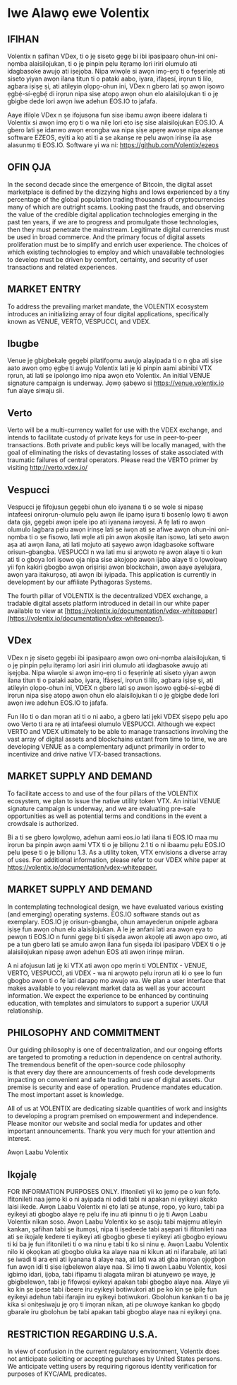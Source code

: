 # Iwe Alawọ ewe Volentix

## IFIHAN

Volentix n ṣafihan VDex, ti o jẹ siseto gẹgẹ bi ibi ipasipaarọ ohun-ini oni-nọmba alaisilojukan, ti o jẹ pinpin pẹlu itẹramọ lori iriri olumulo ati idagbasoke awujọ ati iṣejọba. Nipa wiwọle si awọn imọ-ẹrọ ti o fẹsẹrinlẹ ati siseto yiyan awọn ilana titun ti o pataki aabo, iyara, ìfàṣẹsí, irọrun ti lilo, agbara iṣiṣẹ ṣi, ati atilẹyin ọlọpọ-ohun ini, VDex n gbero lati ṣọ awọn iṣowo ẹgbẹ́-sí-ẹgbẹ́ di irọrun nipa sisẹ atopọ awọn ohun elo alaisilojukan ti o jẹ gbigbe dede lori awọn iwe adehun EOS.IO to jafafa.

Aaye ifilọle VDex n ṣe ifojusọna fun sise ibamu awọn ibeere idalara ti Volentix si awọn imọ ẹrọ ti o wa nilẹ lori eto isẹ sise alaisilojukan EOS.IO. A gbero lati ṣe idanwo awọn erongba wa nipa ṣiṣe apẹrẹ awoṣe nipa akanṣe software EZEOS, eyiti a kọ ati ti a ṣe akanṣe rẹ pẹlu awọn irinṣẹ ila aṣẹ alasunmọ ti EOS.IO. Software yi wa ni: https://github.com/Volentix/ezeos

## OFIN ỌJA

In the second decade since the emergence of Bitcoin, the digital asset marketplace is defined by the dizzying highs and lows experienced by a tiny percentage of the global population trading thousands of cryptocurrencies many of which are outright scams. Looking past the frauds, and observing the value of the credible digital application technologies emerging in the past ten years, if we are to progress and promulgate those technologies, then they must penetrate the mainstream. Legitimate digital currencies must be used in broad commerce. And the primary focus of digital assets proliferation must be to simplify and enrich user experience. The choices of which existing technologies to employ and which unavailable technologies to develop must be driven by comfort, certainty, and security of user  
transactions and related experiences.

## MARKET ENTRY

To address the prevailing market mandate, the VOLENTIX ecosystem introduces an initializing array of four digital applications, specifically known as VENUE, VERTO, VESPUCCI, and VDEX.

## Ibugbe

Venue jẹ gbigbekalẹ gẹgẹbi pilatifọọmu awujọ alayipada ti o n gba ati ṣiṣe aato awọn ọmọ ẹgbẹ ti awujọ Volentix lati jẹ ki pinpin aami abinibi VTX rọrun, ati lati ṣe ipolongo imọ nipa awọn eto Volentix. An initial VENUE signature campaign is underway. Jọwọ ṣabẹwo si <https://venue.volentix.io> fun alaye siwaju sii.

## Verto

Verto will be a multi-currency wallet for use with the VDEX exchange, and intends to facilitate custody of private keys for use in peer-to-peer transactions. Both private and public keys will be locally managed, with the goal of eliminating the risks of devastating losses of stake associated with traumatic failures of central operators. Please read the VERTO primer by visiting <http://verto.vdex.io/>

## Vespucci

Vespucci jẹ fifojusun gẹgẹbi ohun elo iyanana ti o se wọle si nipasẹ intafeesi onirọrun-olumulo pẹlu awọn ile ipamọ iṣura ti bosenlọ lọwọ ti awọn data ọja, gẹgẹbi awọn ipele ipo ati iyanana iwoyesi. A fẹ lati ro awọn olumulo lagbara pẹlu awọn irinṣẹ lati ṣe iwọn ati ṣe afiwe awọn ohun-ini oni-nọmba ti o ṣe fisowo, lati wọle ati pin awọn akọsilẹ itan iṣowo, lati ṣeto awọn aṣa ati awọn ilana, ati lati mojuto ati ṣayẹwo awọn idagbasoke software orisun-gbangba. VESPUCCI n wa lati mu si arọwọto rẹ awọn alaye ti o kun ati ti o gboya lori iṣowo ọja nipa sise akojọpọ awọn ijabọ alaye ti o lọwọlọwọ yii fọn kakiri gbogbo awọn oriṣiriṣi awọn blockchain, awọn aaye ayelujara, awọn yara itakurọsọ, ati awọn ibi iyipada. This application is currently in development by our affiliate Pythagoras Systems.

The fourth pillar of VOLENTIX is the decentralized VDEX exchange, a tradable digital assets platform introduced in detail in our white paper available to view at [https://volentix.io/documentation/vdex-whitepaper](https://volentix.io/documentation/vdex-whitepaper/).

## VDex

VDex n jẹ siseto gẹgẹbi ibi ipasipaarọ awọn owo oni-nọmba alaisilojukan, ti o jẹ pinpin pẹlu itẹramọ lori asiri iriri olumulo ati idagbasoke awujọ ati iṣejọba. Nipa wiwọle si awọn imọ-ẹrọ ti o fẹsẹrinlẹ ati siseto yiyan awọn ilana titun ti o pataki aabo, iyara, ìfàṣẹsí, irọrun ti lilo, agbara iṣiṣẹ ṣi, ati atilẹyin ọlọpọ-ohun ini, VDEX n gbero lati ṣọ awọn iṣowo ẹgbẹ́-sí-ẹgbẹ́ di irọrun nipa sisẹ atopọ awọn ohun elo alaisilojukan ti o jẹ gbigbe dede lori awọn iwe adehun EOS.IO to jafafa.

Fun lilo ti o dan mọran ati ti o ni aabo, a gbero lati jẹki VDEX ṣiṣẹpọ pẹlu apo owo Verto ti ara rẹ ati intafeesi olumulo VESPUCCI. Although we expect VERTO and VDEX ultimately to be able to manage transactions involving the vast array of digital assets and blockchains extant from time to time, we are developing VENUE as a complementary adjunct primarily in order to incentivize and drive native VTX-based transactions.

## MARKET SUPPLY AND DEMAND

To facilitate access to and use of the four pillars of the VOLENTIX ecosystem, we plan to issue the native utility token VTX. An initial VENUE signature campaign is underway, and we are evaluating pre-sale opportunities as well as potential terms and conditions in the event a crowdsale is authorized.

Bi a ti se gbero lọwọlọwọ, adehun aami eos.io lati ilana ti EOS.IO maa mu irọrun ba pinpin awọn aami VTX ti o jẹ biliọnu 2.1 ti o ni ibaamu pẹlu EOS.IO pẹlu ipese ti o jẹ biliọnu 1.3. As a utility token, VTX envisions a diverse array of uses. For additional information, please refer to our VDEX white paper at <https://volentix.io/documentation/vdex-whitepaper.>

## MARKET SUPPLY AND DEMAND

In contemplating technological design, we have evaluated various existing (and emerging) operating systems. EOS.IO software stands out as exemplary. EOS.IO jẹ orisun-gbangba, ohun amayederun onipele agbara iṣiṣẹ fun awọn ohun elo alaisilojukan. A le jẹ anfani lati ara awọn ẹya to pewọn ti EOS.IO n funni gẹgẹ bi ti ṣiṣẹda awọn akọọlẹ ati awọn apo owo, ati pe a tun gbero lati ṣe amulo awọn ilana fun ṣiṣẹda ibi ipasiparọ VDEX ti o jẹ alaisilojukan nipasẹ awọn adehun EOS ati awọn irinṣẹ miiran.

A ni afojusun lati jẹ ki VTX ati awọn opo mẹrin ti VOLENTIX - VENUE, VERTO, VESPUCCI, ati VDEX - wa ni arọwọto pẹlu irọrun ati ki o ṣee lo fun gbogbo awọn ti o fẹ lati darapọ mọ awujọ wa. We plan a user interface that makes available to you relevant market data as well as your account information. We expect the experience to be enhanced by continuing education, with templates and simulators to support a superior UX/UI relationship.

## PHILOSOPHY AND COMMITMENT

Our guiding philosophy is one of decentralization, and our ongoing efforts are targeted to promoting a reduction in dependence on central authority. The tremendous benefit of the open-source code philosophy  
is that every day there are announcements of fresh code developments impacting on convenient and safe trading and use of digital assets. Our premise is security and ease of operation. Prudence mandates education. The most important asset is knowledge.

All of us at VOLENTIX are dedicating sizable quantities of work and insights to developing a program premised on empowerment and independence. Please monitor our website and social media for updates and other important announcements. Thank you very much for your attention and interest.

Awọn Laabu Volentix

## Ikọjalẹ

FOR INFORMATION PURPOSES ONLY. Ifitonileti yii ko jẹmọ pe o kun fọfọ. Ifitonileti naa jẹmọ ki o ni ayipada ni odidi tabi ni apakan ni eyikeyi akoko laisi ikede. Awọn Laabu Volentix ni ẹtọ lati ṣe atunṣe, rọpo, yọ kuro, tabi pa eyikeyi ati gbogbo alaye rẹ pẹlu ifẹ inu ati ipinnu ti o jẹ ti Awọn Laabu Volentix nikan soso. Awọn Laabu Volentix ko ṣe aṣoju tabi majẹmu atilẹyin kankan, ṣafihan tabi ṣe itumọsi, nipa ti iṣedeede tabi aṣepari ti ifitonileti naa ati ṣe ikọjalẹ kedere ti eyikeyi ati gbogbo gbese ti eyikeyi ati gbogbo eyiowu ti ki ba jẹ fun ifitonileti ti o wa ninu ẹ tabi ti ko si ninu ẹ. Awọn Laabu Volentix nilo ki ọkọọkan ati gbogbo oluka ka alaye naa ni kikun ati ni ifarabalẹ, ati lati ṣe iwadi ti ara ẹni ati iyanana ti alaye naa, ati lati wa ati gba imọran ọjọgbọn fun awọn idi ti ṣiṣe igbelewọn alaye naa. Si imọ ti awọn Laabu Volentix, kosi igbimọ idari, ijọba, tabi ifipamu ti alagata miiran bi atunyẹwo ṣe waye, jẹ gbigbelewọn, tabi jẹ fifọwọsi eyikeyi apakan tabi gbogbo alaye naa. Alaye yii ko kin ṣe ipese tabi ibeere iru eyikeyi botiwukori ati pe ko kin ṣe ipilẹ fun eyikeyi adehun tabi ifarajin iru eyikeyi botiwukori. Gbolohun kankan ti o ba jẹ kika si onitẹsiwaju jẹ ọrọ ti imọran nikan, ati pe oluwoye kankan ko gbọdọ gbarale iru gbolohun bẹ tabi apakan tabi gbogbo alaye naa ni eyikeyi ọna.

## RESTRICTION REGARDING U.S.A.

In view of confusion in the current regulatory environment, Volentix does not anticipate soliciting or accepting purchases by United States persons. We anticipate vetting users by requiring rigorous identity verification for purposes of KYC/AML predicates.